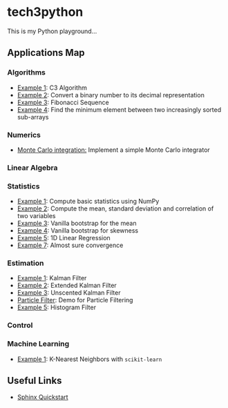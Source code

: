 # tech3python

This is my Python playground...


## Applications Map

### Algorithms

- <a href="https://github.com/pockerman/tech3python/blob/master/applications/algorithms/example_1.py">Example 1</a>: C3 Algorithm
- <a href="https://github.com/pockerman/tech3python/blob/master/applications/algorithms/example_2.py">Example 2</a>: Convert a binary number to its decimal representation
- <a href="https://github.com/pockerman/tech3python/blob/master/applications/algorithms/example_3.py">Example 3</a>: Fibonacci Sequence
- <a href="applications/algorithms/example_4.py">Example 4</a>: Find the minimum element between two increasingly sorted sub-arrays

### Numerics 

- <a href="applications/numerics/example_1.py">Monte Carlo integration:</a> Implement a simple Monte Carlo integrator

### Linear Algebra

### Statistics

- <a href="https://github.com/pockerman/tech3python/blob/master/applications/statistics/example_1.py">Example 1</a>: Compute basic statistics using NumPy
- <a href="https://github.com/pockerman/tech3python/blob/master/applications/statistics/example_2.py">Example 2</a>: Compute the mean, standard deviation and correlation of two variables
- <a href="https://github.com/pockerman/tech3python/blob/master/applications/statistics/example_3.py">Example 3</a>: Vanilla bootstrap for the mean
- <a href="https://github.com/pockerman/tech3python/blob/master/applications/statistics/example_4.py">Example 4</a>: Vanilla bootstrap for skewness
- <a href="https://github.com/pockerman/tech3python/blob/master/applications/statistics/example_5.py">Example 5</a>: 1D Linear Regression
- <a href="https://github.com/pockerman/tech3python/blob/master/applications/statistics/example_7.py">Example 7</a>: Almost sure convergence 


### Estimation

- <a href="#">Example 1</a>: Kalman Filter
- <a href="#">Example 2</a>: Extended Kalman Filter
- <a href="#">Example 3</a>: Unscented Kalman Filter
- <a href="applications/estimation/example_1.py">Particle Filter</a>: Demo for Particle Filtering 
- <a href="#">Example 5</a>: Histogram Filter


### Control

### Machine Learning

- <a href="applications/machine_learning/example_1.py">Example 1</a>: K-Nearest Neighbors with ```scikit-learn```


## Useful Links

- <a href="https://sphinx-rtd-tutorial.readthedocs.io/en/latest/sphinx-quickstart.html">Sphinx Quickstart</a> 
